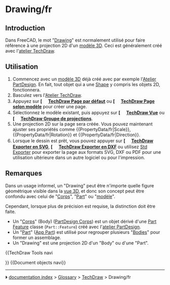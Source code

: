 # Drawing/fr
## Introduction

Dans FreeCAD, le mot \"[Drawing](Drawing/fr.md)\" est normalement utilisé pour faire référence à une projection 2D d\'un [modèle 3D](model/fr.md). Ceci est généralement créé avec l\'[atelier TechDraw](TechDraw_Workbench/fr.md).



## Utilisation

1.  Commencez avec un [modèle 3D](model/fr.md) déjà créé avec par exemple l\'[Atelier PartDesign](PartDesign_Workbench/fr.md). En fait, tout objet qui a une [Shape](Shape/fr.md) y compris les objets 2D, fonctionnera.
2.  Basculez vers l\'[Atelier TechDraw](TechDraw_Workbench/fr.md).
3.  Appuyez sur **[<img src=images/TechDraw_PageDefault.svg style="width:16px"> [TechDraw Page par défaut](TechDraw_PageDefault/fr.md)** ou **[<img src=images/TechDraw_PageTemplate.svg style="width:16px"> [TechDraw Page selon modèle](TechDraw_PageTemplate/fr.md)** pour créer une page.
4.  Sélectionnez le modèle existant, puis appuyez sur **[<img src=images/TechDraw_View.svg style="width:16px"> [TechDraw Vue](TechDraw_View/fr.md)** ou **[<img src=images/TechDraw_ProjectionGroup.svg style="width:16px"> [TechDraw Groupe de projections](TechDraw_ProjectionGroup/fr.md)**.
5.  Une projection 2D sur la page sera créée. Vous pouvez maintenant ajuster ses propriétés comme {{PropertyData/fr|Scale}}, {{PropertyData/fr|Rotation}} et {{PropertyData/fr|Direction}}.
6.  Lorsque le dessin est prêt, vous pouvez appuyer sur **[<img src=images/TechDraw_ExportPageSVG.svg style="width:16px"> [TechDraw Exporter en SVG](TechDraw_ExportPageSVG/fr.md)**, **[<img src=images/TechDraw_ExportPageDXF.svg style="width:16px"> [TechDraw Exporter en DXF](TechDraw_ExportPageDXF/fr.md)** ou utilisez [Std Exporter](Std_Export/fr.md) pour exporter la page aux formats SVG, DXF ou PDF pour une utilisation ultérieure dans un autre logiciel ou pour l\'impression.



## Remarques

Dans un usage informel, un \"Drawing\" peut être n\'importe quelle figure géométrique visible dans la [vue 3D](3D_view/fr.md), et donc son concept peut être confondu avec celui de \"[Corps](Body/fr.md)\", \"[Part](Part/fr.md)\" ou \"[modèle](Model/fr.md)\".

Cependant, lorsque plus de précision est requise, la distinction doit être faite.

-   Un \"[Corps](Body/fr.md)\" (Body) ([PartDesign Corps](PartDesign_Body/fr.md)) est un objet dérivé d\'une [Part Feature](Part_Feature/fr.md) classe (`Part::Feature`) créé avec l\'[atelier PartDesign](PartDesign_Workbench/fr.md).
-   Un \"[Part](Part/fr.md)\" ([App Part](App_Part/fr.md)) est utilisé pour regrouper plusieurs \"[Bodies](Body/fr.md)\" pour former un assemblage.
-   Un \"Drawing\" est une projection 2D d\'un \"Body\" ou d\'une \"Part\".


{{TechDraw Tools navi

}} {{Document objects navi}}



---
⏵ [documentation index](../README.md) > [Glossary](Category_Glossary.md) > [TechDraw](Category_TechDraw.md) > Drawing/fr
